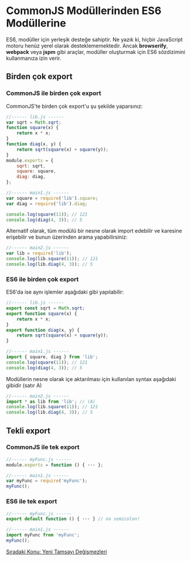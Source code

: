 # CommonJS Modüllerinden ES6 Modüllerine

ES6, modüller için yerleşik desteğe sahiptir. Ne yazık ki, hiçbir JavaScript motoru henüz yerel olarak desteklememektedir. Ancak **browserify**, **webpack** veya **jspm** gibi araçlar, modüller oluşturmak için ES6 sözdizimini kullanmanıza izin verir.

## Birden çok export

### CommonJS ile birden çok export

CommonJS'te birden çok export'u şu şekilde yaparsınız:

```js
//------ lib.js ------
var sqrt = Math.sqrt;
function square(x) {
    return x * x;
}
function diag(x, y) {
    return sqrt(square(x) + square(y));
}
module.exports = {
    sqrt: sqrt,
    square: square,
    diag: diag,
};

//------ main1.js ------
var square = require('lib').square;
var diag = require('lib').diag;

console.log(square(11)); // 121
console.log(diag(4, 3)); // 5
```

Alternatif olarak, tüm modülü bir nesne olarak import edebilir ve karesine erişebilir ve bunun üzerinden arama yapabilirsiniz:

```js
//------ main2.js ------
var lib = require('lib');
console.log(lib.square(11)); // 121
console.log(lib.diag(4, 3)); // 5
```

### ES6 ile birden çok export

ES6'da ise aynı işlemler aşağıdaki gibi yapılabilir:

```js
//------ lib.js ------
export const sqrt = Math.sqrt;
export function square(x) {
    return x * x;
}
export function diag(x, y) {
    return sqrt(square(x) + square(y));
}

//------ main1.js ------
import { square, diag } from 'lib';
console.log(square(11)); // 121
console.log(diag(4, 3)); // 5
```

Modüllerin nesne olarak içe aktarılması için kullanılan syntax aşağıdaki gibidir (satır A)

```js
//------ main2.js ------
import * as lib from 'lib'; // (A)
console.log(lib.square(11)); // 121
console.log(lib.diag(4, 3)); // 5
```

## Tekli export

### CommonJS ile tek export

```js
//------ myFunc.js ------
module.exports = function () { ··· };

//------ main1.js ------
var myFunc = require('myFunc');
myFunc();
```

### ES6 ile tek export

```js
//------ myFunc.js ------
export default function () { ··· } // no semicolon!

//------ main1.js ------
import myFunc from 'myFunc';
myFunc();
```

<a href="https://omergulcicek.github.io/es6/yeni-tamsayi-degismezleri/">Sıradaki Konu: Yeni Tamsayı Değişmezleri</a>
